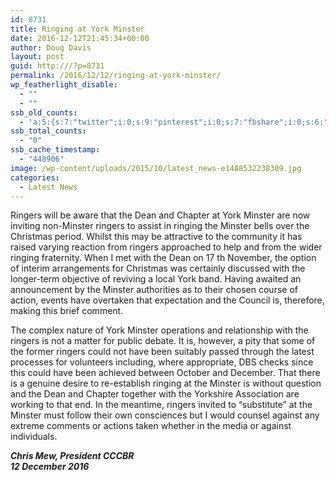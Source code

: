 ```yaml
---
id: 8731
title: Ringing at York Minster
date: 2016-12-12T21:45:34+00:00
author: Doug Davis
layout: post
guid: http:///?p=8731
permalink: /2016/12/12/ringing-at-york-minster/
wp_featherlight_disable:
  - ""
  - ""
ssb_old_counts:
  - 'a:5:{s:7:"twitter";i:0;s:9:"pinterest";i:0;s:7:"fbshare";i:0;s:6:"reddit";i:0;s:6:"tumblr";N;}'
ssb_total_counts:
  - "0"
ssb_cache_timestamp:
  - "448906"
image: /wp-content/uploads/2015/10/latest_news-e1488532238309.jpg
categories:
  - Latest News
---
```

Ringers will be aware that the Dean and Chapter at York Minster are now inviting non-Minster ringers to assist in ringing the Minster bells over the Christmas period. Whilst this may be attractive to the community it has raised varying reaction from ringers approached to help and from the wider ringing fraternity. When I met with the Dean on 17 th November, the option of interim arrangements for Christmas was certainly discussed with the longer-term objective of reviving a local York band. Having awaited an announcement by the Minster authorities as to their chosen course of action, events have overtaken that expectation and the Council is, therefore, making this brief comment.

The complex nature of York Minster operations and relationship with the ringers is not a matter for public debate. It is, however, a pity that some of the former ringers could not have been suitably passed through the latest processes for volunteers including, where appropriate, DBS checks since this could have been achieved between October and December. That there is a genuine desire to re-establish ringing at the Minster is without question and the Dean and Chapter together with the Yorkshire Association are working to that end. In the meantime, ringers invited to “substitute” at the Minster must follow their own consciences but I would counsel against any extreme comments or actions taken whether in the media or against individuals.

**_Chris Mew, President CCCBR  
12 December 2016_**
